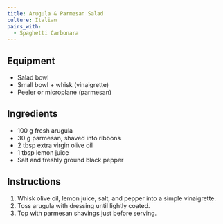 ```yaml
---
title: Arugula & Parmesan Salad
culture: Italian
pairs_with:
  - Spaghetti Carbonara
---
```


## Equipment
- Salad bowl
- Small bowl + whisk (vinaigrette)
- Peeler or microplane (parmesan)

## Ingredients
- 100 g fresh arugula
- 30 g parmesan, shaved into ribbons
- 2 tbsp extra virgin olive oil
- 1 tbsp lemon juice
- Salt and freshly ground black pepper

## Instructions
1. Whisk olive oil, lemon juice, salt, and pepper into a simple vinaigrette.
2. Toss arugula with dressing until lightly coated.
3. Top with parmesan shavings just before serving.

